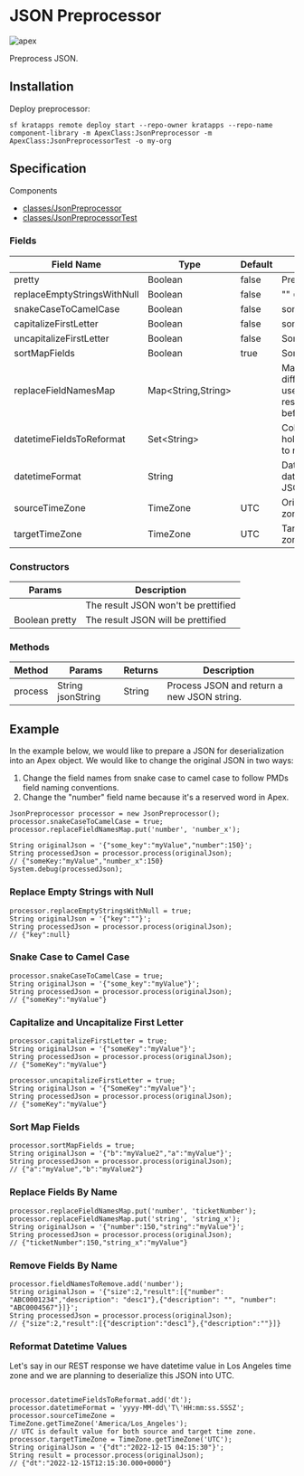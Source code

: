 # JSON Preprocessor

![apex](https://img.shields.io/badge/Apex-service-darkblue)

Preprocess JSON.

## Installation

Deploy preprocessor:

```text
sf kratapps remote deploy start --repo-owner kratapps --repo-name component-library -m ApexClass:JsonPreprocessor -m ApexClass:JsonPreprocessorTest -o my-org
```

## Specification

Components

-   [classes/JsonPreprocessor](https://github.com/kratapps/component-library/blob/main/src/library/classes/JsonPreprocessor.cls)
-   [classes/JsonPreprocessorTest](https://github.com/kratapps/component-library/blob/main/src/library/classes/JsonPreprocessorTest.cls)

### Fields

| Field Name                  | Type               | Default | Description                                                                                                    |
| --------------------------- | ------------------ | ------- | -------------------------------------------------------------------------------------------------------------- |
| pretty                      | Boolean            | false   | Prettify result JSON.                                                                                          |
| replaceEmptyStringsWithNull | Boolean            | false   | "" => null                                                                                                     |
| snakeCaseToCamelCase        | Boolean            | false   | some_key => someKey                                                                                            |
| capitalizeFirstLetter       | Boolean            | false   | someKey => SomeKey                                                                                             |
| uncapitalizeFirstLetter     | Boolean            | false   | SomeKey => someKey                                                                                             |
| sortMapFields               | Boolean            | true    | Sort JSON keys.                                                                                                |
| replaceFieldNamesMap        | Map<String,String> |         | Map JSON keys to a different value. Can be used to change Apex reserved keyword fields before deserialization. |
| datetimeFieldsToReformat    | Set\<String>       |         | Collection of JSON keys holding datetime values to reformat.                                                   |
| datetimeFormat              | String             |         | Datetime format used for datetimeFieldToReformat JSON fields.                                                  |
| sourceTimeZone              | TimeZone           | UTC     | Original datetime time zone.                                                                                   |
| targetTimeZone              | TimeZone           | UTC     | Target datetime time zone.                                                                                     |

### Constructors

| Params         | Description                         |
| -------------- | ----------------------------------- |
|                | The result JSON won't be prettified |
| Boolean pretty | The result JSON will be prettified  |

### Methods

| Method  | Params            | Returns | Description                                |
| ------- | ----------------- | ------- | ------------------------------------------ |
| process | String jsonString | String  | Process JSON and return a new JSON string. |

## Example

In the example below, we would like to prepare a JSON for deserialization into
an Apex object. We would like to change the original JSON in two ways:

1. Change the field names from snake case to camel case to follow PMDs field
   naming conventions.
2. Change the "number" field name because it's a reserved word in Apex.

```apex
JsonPreprocessor processor = new JsonPreprocessor();
processor.snakeCaseToCamelCase = true;
processor.replaceFieldNamesMap.put('number', 'number_x');

String originalJson = '{"some_key":"myValue","number":150}';
String processedJson = processor.process(originalJson);
// {"someKey:"myValue","number_x":150}
System.debug(processedJson);
```

### Replace Empty Strings with Null

```apex
processor.replaceEmptyStringsWithNull = true;
String originalJson = '{"key":""}';
String processedJson = processor.process(originalJson);
// {"key":null}
```

### Snake Case to Camel Case

```apex
processor.snakeCaseToCamelCase = true;
String originalJson = '{"some_key":"myValue"}';
String processedJson = processor.process(originalJson);
// {"someKey":"myValue"}
```

### Capitalize and Uncapitalize First Letter

```apex
processor.capitalizeFirstLetter = true;
String originalJson = '{"someKey":"myValue"}';
String processedJson = processor.process(originalJson);
// {"SomeKey":"myValue"}

processor.uncapitalizeFirstLetter = true;
String originalJson = '{"SomeKey":"myValue"}';
String processedJson = processor.process(originalJson);
// {"someKey":"myValue"}
```

### Sort Map Fields

```apex
processor.sortMapFields = true;
String originalJson = '{"b":"myValue2","a":"myValue"}';
String processedJson = processor.process(originalJson);
// {"a":"myValue","b":"myValue2"}
```

### Replace Fields By Name

```apex
processor.replaceFieldNamesMap.put('number', 'ticketNumber');
processor.replaceFieldNamesMap.put('string', 'string_x');
String originalJson = '{"number":150,"string":"myValue"}';
String processedJson = processor.process(originalJson);
// {"ticketNumber":150,"string_x":"myValue"}
```

### Remove Fields By Name

```apex
processor.fieldNamesToRemove.add('number');
String originalJson = '{"size":2,"result":[{"number": "ABC0001234","description": "desc1"},{"description": "", "number": "ABC0004567"}]}';
String processedJson = processor.process(originalJson);
// {"size":2,"result":[{"description":"desc1"},{"description":""}]}
```

### Reformat Datetime Values

Let's say in our REST response we have datetime value in Los Angeles time zone
and we are planning to deserialize this JSON into UTC.

```apex

processor.datetimeFieldsToReformat.add('dt');
processor.datetimeFormat = 'yyyy-MM-dd\'T\'HH:mm:ss.SSSZ';
processor.sourceTimeZone = TimeZone.getTimeZone('America/Los_Angeles');
// UTC is default value for both source and target time zone.
processor.targetTimeZone = TimeZone.getTimeZone('UTC');
String originalJson = '{"dt":"2022-12-15 04:15:30"}';
String result = processor.process(originalJson);
// {"dt":"2022-12-15T12:15:30.000+0000"}
```
